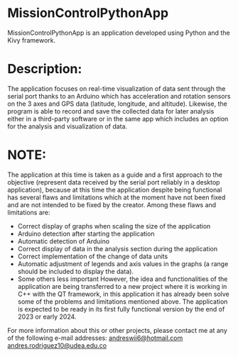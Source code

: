 # MissionControlPythonApp
MissionControlPythonApp is an application developed using Python and the Kivy framework.

# Description:
The application focuses on real-time visualization of data sent through the serial port thanks to an Arduino which has acceleration and rotation sensors on the 3 axes and GPS data (latitude, longitude, and altitude). Likewise, the program is able to record and save the collected data for later analysis either in a third-party software or in the same app which includes an option for the analysis and visualization of data.
# NOTE:
The application at this time is taken as a guide and a first approach to the objective (represent data received by the serial port reliably in a desktop application), because at this time the application despite being functional has several flaws and limitations which at the moment have not been fixed and are not intended to be fixed by the creator. Among these flaws and limitations are:
- Correct display of graphs when scaling the size of the application
- Arduino detection after starting the application
- Automatic detection of Arduino
- Correct display of data in the analysis section during the application
- Correct implementation of the change of data units
- Automatic adjustment of legends and axis values in the graphs (a range should be included to display the data).
- Some others less important
However, the idea and functionalities of the application are being transferred to a new project where it is working in C++ with the QT framework, in this application it has already been solve some of the problems and limitations mentioned above. The application is expected to be ready in its first fully functional version by the end of 2023 or early 2024.

For more information about this or other projects, please contact me at any of the following e-mail addresses:
andreswii6@hotmail.com
andres.rodriguez10@udea.edu.co
